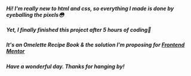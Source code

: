 ##### Hi! I'm really new to html and css, so everything I made is done by eyeballing the pixels😳
##### Yet, I finally finished this project after 5 hours of coding🐻
##### It's an Omelette Recipe Book & the solution I'm proposing for [Frontend Mentor](https://www.frontendmentor.io/challenges/recipe-page-KiTsR8QQKm)
##### Have a wonderful day. Thanks for hanging by!
